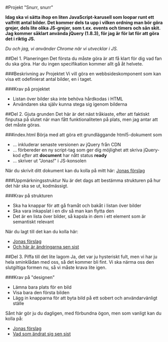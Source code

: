 #Projekt "Snurr, snurr"

**Idag ska vi sätta ihop en liten JavaScript-karusell som loopar runt ett valfritt antal bilder. Det kommer dels ta upp i vilken ordning man bör göra grejer, dels lite olika JS-grejer, som t.ex. events och timers och sån skit. Jag kommer såklart använda jQuery (1.8.3), för jag är för lat för att göra det i riktig JS.**

_Du och jag, vi använder Chrome när vi utvecklar i JS._

##Del 1. Planeringen
Det första du måste göra är att få klart för dig vad fan du ska göra. Har du ingen specifikation kommer allt gå åt helvete. 

###Beskrivning av Projektet
Vi vill göra en webbsideskomponent som kan visa ett odefinierat antal bilder, en i taget.

###Krav på projektet
- Listan över bilder ska inte behöva hårdkodas i HTML
- Användaren ska själv kunna stega sig igenom bilderna

##Del 2. Gjuta grunden
Det här är det näst tråkiaste, efter att faktiskt finputsa på slutet när man fått funktionaliteten på plats, men jag antar att det måste göras.

###index.html
Börja med att göra ett grundläggande html5-dokument som

- … inkluderar senaste versionen av jQuery från CDN
- … förbereder en ny script-tag som ger dig möjlighet att skriva jQuery-kod _efter_ att **document** har nått status **ready**
- … skriver ut "Jonas!" i JS-konsolen

När du skrivit ditt dokument kan du kolla på mitt här: [Jonas förslag](https://github.com/cjgk/beargramming/blob/15016a265c7b4dd84776f50273520451f762dfd3/index.html)

###Uppmärkningsstruktur
Nu är det dags att bestämma strukturen på hur det här ska se ut, kodmässigt.

###Krav på strukturen
- Ska ha knappar för att gå framåt och bakåt i listan över bilder
- Ska vara inkapslat i en div så man kan flytta den
- Det är en lista över bilder, så kapsla in dem i ett element som är semantiskt relevant

När du lagt till det kan du kolla här: 

- [Jonas förslag](https://github.com/cjgk/beargramming/blob/f649e60436d8100d718bf7e1aeb563179017f1a6/index.html) 
- [Och här är ändringarna sen sist](https://github.com/cjgk/beargramming/compare/15016a265c7b4dd84776f50273520451f762dfd3%E2%80%A6f649e60436d8100d718bf7e1aeb563179017f1a6#index.html)

##Del 3. Piffa till det lite lagom
Ja, det var ju hysteriskt fult, men vi har ju hela sminklådan med oss, så det kommer bli fint. Vi ska närma oss den slutgiltiga formen nu, så vi måste krava lite igen.

###Krav på "designen"
- Lämna bara plats för en bild
- Visa bara den första bilden
- Lägg in knapparna för att byta bild på ett sobert och användarvänligt ställe

Sånt här gör ju du dagligen, med förbundna ögon, men som vanligt kan du kolla på:

- [Jonas förslag](https://github.com/cjgk/beargramming/blob/31a914f3f8e210cb5529ac98e682e0c99b3a3067/index.html)
- [Vad som ändrat sig sen sist](https://github.com/cjgk/beargramming/compare/f649e60436d8100d718bf7e1aeb563179017f1a6%E2%80%A631a914f3f8e210cb5529ac98e682e0c99b3a3067#index.html)